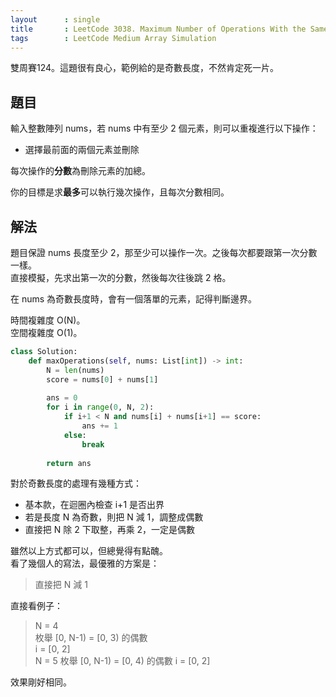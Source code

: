 ```yaml
---
layout      : single
title       : LeetCode 3038. Maximum Number of Operations With the Same Score I
tags        : LeetCode Medium Array Simulation
---
```

雙周賽124。這題很有良心，範例給的是奇數長度，不然肯定死一片。  

## 題目

輸入整數陣列 nums，若 nums 中有至少 2 個元素，則可以重複進行以下操作：  

- 選擇最前面的兩個元素並刪除  

每次操作的**分數**為刪除元素的加總。  

你的目標是求**最多**可以執行幾次操作，且每次分數相同。  

## 解法

題目保證 nums 長度至少 2，那至少可以操作一次。之後每次都要跟第一次分數一樣。  
直接模擬，先求出第一次的分數，然後每次往後跳 2 格。  

在 nums 為奇數長度時，會有一個落單的元素，記得判斷邊界。  

時間複雜度 O(N)。  
空間複雜度 O(1)。  

```python
class Solution:
    def maxOperations(self, nums: List[int]) -> int:
        N = len(nums)
        score = nums[0] + nums[1]
        
        ans = 0
        for i in range(0, N, 2):
            if i+1 < N and nums[i] + nums[i+1] == score:
                ans += 1
            else:
                break
                
        return ans
```

對於奇數長度的處理有幾種方式：  

- 基本款，在迴圈內檢查 i+1 是否出界  
- 若是長度 N 為奇數，則把 N 減 1，調整成偶數  
- 直接把 N 除 2 下取整，再乘 2，一定是偶數  

雖然以上方式都可以，但總覺得有點醜。  
看了幾個人的寫法，最優雅的方案是：  

> 直接把 N 減 1  

直接看例子：  
> N = 4  
> 枚舉 [0, N-1) = [0, 3) 的偶數  
> i = [0, 2]  
> N = 5
> 枚舉 [0, N-1) = [0, 4) 的偶數
> i = [0, 2]  

效果剛好相同。  
